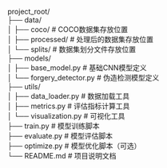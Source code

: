project_root/  
├── data/  
│   ├── coco/      # COCO数据集存放位置  
│   ├── processed/ # 处理后的数据集存放位置  
│   └── splits/    # 数据集划分文件存放位置  
├── models/  
│   ├── base_model.py  # 基础CNN模型定义  
│   └── forgery_detector.py  # 伪造检测模型定义  
├── utils/  
│   ├── data_loader.py  # 数据加载工具  
│   ├── metrics.py      # 评估指标计算工具  
│   └── visualization.py  # 可视化工具  
├── train.py         # 模型训练脚本  
├── evaluate.py      # 模型评估脚本  
├── optimize.py      # 模型优化脚本（可选）  
└── README.md        # 项目说明文档